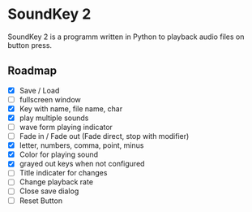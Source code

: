 # SoundKey 2 
SoundKey 2 is a programm written in Python to playback audio files on button press. 


## Roadmap

- [x] Save / Load
- [ ] fullscreen window
- [x] Key with name, file name, char
- [x] play multiple sounds 
- [ ] wave form playing indicator
- [ ] Fade in / Fade out (Fade direct, stop with modifier)
- [x] letter, numbers, comma, point, minus
- [x] Color for playing sound
- [x] grayed out keys when not configured
- [ ] Title indicater for changes
- [ ] Change playback rate
- [ ] Close save dialog
- [ ] Reset Button